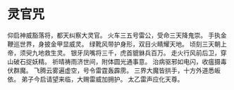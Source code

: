 # 灵官咒

仰启神威豁落将，都天纠察大灵官。
火车三五号雷公，受命三天降鬼崇。
手执金鞭巡世界，身披金甲显威灵。
绿靴风带护身形，双目火睛耀天地。
顷刻三天朝上帝，须臾九地救生灵。
银牙凤嘴将三千，虎首貔貅兵百万。
走火行风前后卫，穿山破石捉妖精。
祈晴祷雨济世间，附体圆光通事意。
治病驱邪如电闪，收瘟摄毒伏群魔。
飞腾云雾遍虚空，号令雷霆轰霹雳。
三界大魔皆拱手，十方外道悉皈依。
弟子今启请望来临，大赐雷威加拥护。
太乙雷声应化天尊。